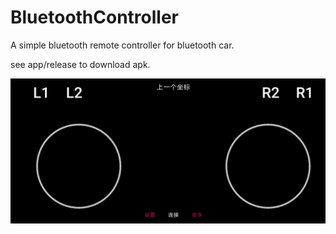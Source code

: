 # BluetoothController

A simple bluetooth remote controller for bluetooth car.

see app/release to download apk.

![](fig.png)
